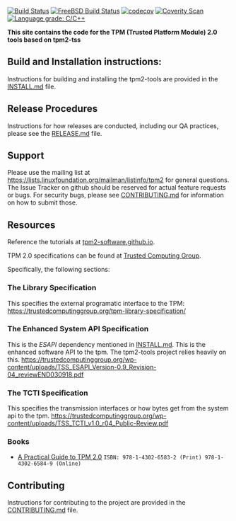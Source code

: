 [![Build Status](https://github.com/tpm2-software/tpm2-tools/workflows/CI/badge.svg)](https://github.com/tpm2-software/tpm2-tools/actions)
[![FreeBSD Build Status](https://api.cirrus-ci.com/github/tpm2-software/tpm2-tools.svg?branch=master)](https://cirrus-ci.com/github/tpm2-software/tpm2-tools)
[![codecov](https://codecov.io/gh/tpm2-software/tpm2-tools/branch/master/graph/badge.svg)](https://codecov.io/gh/tpm2-software/tpm2-tools)
[![Coverity Scan](https://img.shields.io/coverity/scan/3997.svg)](https://scan.coverity.com/projects/01org-tpm2-0-tools)
[![Language grade: C/C++](https://img.shields.io/lgtm/grade/cpp/g/tpm2-software/tpm2-tools.svg?logo=lgtm&logoWidth=18)](https://lgtm.com/projects/g/tpm2-software/tpm2-tools/context:cpp)

**This site contains the code for the TPM (Trusted Platform Module) 2.0 tools based on tpm2-tss**

## Build and Installation instructions:
Instructions for building and installing the tpm2-tools are provided in the [INSTALL.md](INSTALL.md) file.

## Release Procedures
Instructions for how releases are conducted, including our QA practices, please see the [RELEASE.md](RELEASE.md) file.

## Support
Please use the mailing list at https://lists.linuxfoundation.org/mailman/listinfo/tpm2 for general questions. The Issue Tracker on
github should be reserved for actual feature requests or bugs. For security bugs, please see [CONTRIBUTING.md](CONTRIBUTING.md)
for information on how to submit those.

## Resources

Reference the tutorials at [tpm2-software.github.io](https://tpm2-software.github.io).

TPM 2.0 specifications can be found at [Trusted Computing Group](http://www.trustedcomputinggroup.org/).

Specifically, the following sections:

### The Library Specification
This specifies the external programatic interface to the TPM:
<https://trustedcomputinggroup.org/tpm-library-specification/>

### The Enhanced System API Specification
This is the *ESAPI* dependency mentioned in [INSTALL.md](INSTALL.md). This is the enhanced software API to the tpm. The tpm2-tools
project relies heavily on this. <https://trustedcomputinggroup.org/wp-content/uploads/TSS_ESAPI_Version-0.9_Revision-04_reviewEND030918.pdf>

### The TCTI Specification
This specifies the transmission interfaces or how bytes get from the system api to the tpm.
<https://trustedcomputinggroup.org/wp-content/uploads/TSS_TCTI_v1.0_r04_Public-Review.pdf>

### Books
  * [A Practical Guide to TPM 2.0](https://link.springer.com/book/10.1007%2F978-1-4302-6584-9) `ISBN: 978-1-4302-6583-2 (Print) 978-1-4302-6584-9 (Online)`

## Contributing
Instructions for contributing to the project are provided in the [CONTRIBUTING.md](CONTRIBUTING.md) file.
